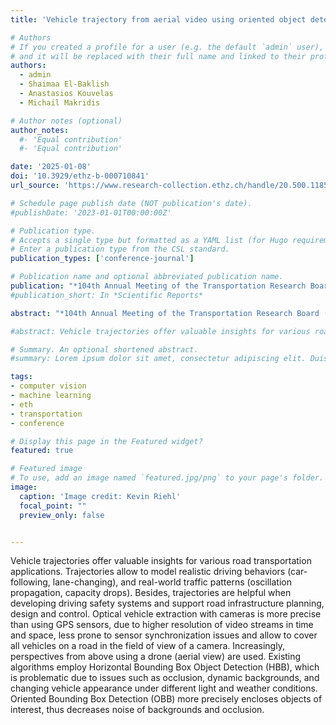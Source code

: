 ```yaml
---
title: 'Vehicle trajectory from aerial video using oriented object detection'

# Authors
# If you created a profile for a user (e.g. the default `admin` user), write the username (folder name) here
# and it will be replaced with their full name and linked to their profile.
authors:
  - admin
  - Shaimaa El-Baklish
  - Anastasios Kouvelas
  - Michail Makridis

# Author notes (optional)
author_notes:
  #- 'Equal contribution'
  #- 'Equal contribution'

date: '2025-01-08'
doi: '10.3929/ethz-b-000710841'
url_source: 'https://www.research-collection.ethz.ch/handle/20.500.11850/716127'

# Schedule page publish date (NOT publication's date).
#publishDate: '2023-01-01T00:00:00Z'

# Publication type.
# Accepts a single type but formatted as a YAML list (for Hugo requirements).
# Enter a publication type from the CSL standard.
publication_types: ['conference-journal']

# Publication name and optional abbreviated publication name.
publication: "*104th Annual Meeting of the Transportation Research Board (TRB 2025), Washington, DC, USA, January 5-9, 2025*"
#publication_short: In *Scientific Reports*

abstract: "*104th Annual Meeting of the Transportation Research Board (TRB 2025), Washington, DC, USA, January 5-9, 2025*"

#abstract: Vehicle trajectories offer valuable insights for various road transportation applications. Trajectories allow to model realistic driving behaviors (car-following, lane-changing), and real-world traffic patterns (oscillation propagation, capacity drops). Besides, trajectories are helpful when developing driving safety systems and support road infrastructure planning, design and control. Optical vehicle extraction with cameras is more precise than using GPS sensors, due to higher resolution of video streams in time and space, less prone to sensor synchronization issues and allow to cover all vehicles on a road in the field of view of a camera. Increasingly, perspectives from above using a drone (aerial view) are used. Existing algorithms employ Horizontal Bounding Box Object Detection (HBB), which is problematic due to issues such as occlusion, dynamic backgrounds, and changing vehicle appearance under different light and weather conditions. Oriented Bounding Box Detection (OBB) more precisely encloses objects of interest, thus decreases noise of backgrounds and occlusion.

# Summary. An optional shortened abstract.
#summary: Lorem ipsum dolor sit amet, consectetur adipiscing elit. Duis posuere tellus ac convallis placerat. Proin tincidunt magna sed ex sollicitudin condimentum.

tags: 
- computer vision
- machine learning
- eth
- transportation
- conference

# Display this page in the Featured widget?
featured: true

# Featured image
# To use, add an image named `featured.jpg/png` to your page's folder. 
image:
  caption: 'Image credit: Kevin Riehl'
  focal_point: ""
  preview_only: false


---
```


Vehicle trajectories offer valuable insights for various road transportation applications. Trajectories allow to model realistic driving behaviors (car-following, lane-changing), and real-world traffic patterns (oscillation propagation, capacity drops). Besides, trajectories are helpful when developing driving safety systems and support road infrastructure planning, design and control. Optical vehicle extraction with cameras is more precise than using GPS sensors, due to higher resolution of video streams in time and space, less prone to sensor synchronization issues and allow to cover all vehicles on a road in the field of view of a camera. Increasingly, perspectives from above using a drone (aerial view) are used. Existing algorithms employ Horizontal Bounding Box Object Detection (HBB), which is problematic due to issues such as occlusion, dynamic backgrounds, and changing vehicle appearance under different light and weather conditions. Oriented Bounding Box Detection (OBB) more precisely encloses objects of interest, thus decreases noise of backgrounds and occlusion.